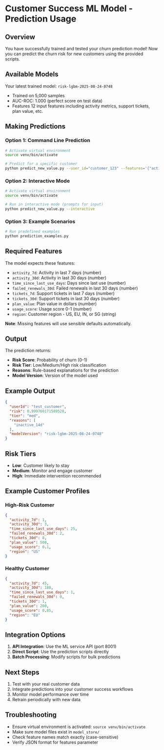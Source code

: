 # Customer Success ML Model - Prediction Usage

## Overview
You have successfully trained and tested your churn prediction model! Now you can predict the churn risk for new customers using the provided scripts.

## Available Models
Your latest trained model: `risk-lgbm-2025-08-24-0748`
- Trained on 5,000 samples
- AUC-ROC: 1.000 (perfect score on test data)
- Features 12 input features including activity metrics, support tickets, plan value, etc.

## Making Predictions

### Option 1: Command Line Prediction
```bash
# Activate virtual environment
source venv/bin/activate

# Predict for a specific customer
python predict_new_value.py --user_id="customer_123" --features='{"activity_7d": 15, "activity_30d": 45, "tickets_30d": 2, "plan_value": 200, "usage_score": 0.6, "region": "US"}'
```

### Option 2: Interactive Mode
```bash
# Activate virtual environment
source venv/bin/activate

# Run in interactive mode (prompts for input)
python predict_new_value.py --interactive
```

### Option 3: Example Scenarios
```bash
# Run predefined examples
python prediction_examples.py
```

## Required Features
The model expects these features:
- `activity_7d`: Activity in last 7 days (number)
- `activity_30d`: Activity in last 30 days (number)
- `time_since_last_use_days`: Days since last use (number)
- `failed_renewals_30d`: Failed renewals in last 30 days (number)
- `tickets_7d`: Support tickets in last 7 days (number)
- `tickets_30d`: Support tickets in last 30 days (number)
- `plan_value`: Plan value in dollars (number)
- `usage_score`: Usage score 0-1 (number)
- `region`: Customer region - US, EU, IN, or SG (string)

**Note**: Missing features will use sensible defaults automatically.

## Output
The prediction returns:
- **Risk Score**: Probability of churn (0-1)
- **Risk Tier**: Low/Medium/High risk classification
- **Reasons**: Rule-based explanations for the prediction
- **Model Version**: Version of the model used

## Example Output
```json
{
  "userId": "test_customer",
  "risk": 0.999760171589528,
  "tier": "med",
  "reasons": [
    "inactive_14d"
  ],
  "modelVersion": "risk-lgbm-2025-08-24-0748"
}
```

## Risk Tiers
- **Low**: Customer likely to stay
- **Medium**: Monitor and engage customer
- **High**: Immediate intervention recommended

## Example Customer Profiles

### High-Risk Customer
```json
{
  "activity_7d": 1,
  "activity_30d": 3,
  "time_since_last_use_days": 25,
  "failed_renewals_30d": 2,
  "tickets_30d": 8,
  "plan_value": 500,
  "usage_score": 0.1,
  "region": "US"
}
```

### Healthy Customer
```json
{
  "activity_7d": 45,
  "activity_30d": 180,
  "time_since_last_use_days": 1,
  "failed_renewals_30d": 0,
  "tickets_30d": 1,
  "plan_value": 200,
  "usage_score": 0.85,
  "region": "EU"
}
```

## Integration Options
1. **API Integration**: Use the ML service API (port 8001)
2. **Direct Script**: Use the prediction scripts directly
3. **Batch Processing**: Modify scripts for bulk predictions

## Next Steps
1. Test with your real customer data
2. Integrate predictions into your customer success workflows
3. Monitor model performance over time
4. Retrain periodically with new data

## Troubleshooting
- Ensure virtual environment is activated: `source venv/bin/activate`
- Make sure model files exist in `model_store/`
- Check feature names match exactly (case-sensitive)
- Verify JSON format for features parameter